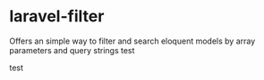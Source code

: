# laravel-filter
Offers an simple way to filter and search eloquent models by array parameters and query strings
test

test